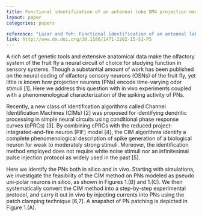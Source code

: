 ```yaml
---
title: Functional identification of an antennal lobe DM4 projection neuron of the fruit fly
layout: paper
categories: papers

reference: "Lazar and Yeh: Functional identification of an antennal lobe DM4 rojection neuron of the fruit fly. BMC Neuroscience 2014 15(Suppl 1):P5"
link: http://www.dx.doi.org/10.1186/1471-2202-15-S1-P5
---
```


A rich set of genetic tools and extensive anatomical data make the olfactory system of the fruit fly a neural circuit of choice for studying function in sensory systems. Though a substantial amount of work has been published on the neural coding of olfactory sensory neurons (OSNs) of the fruit fly, yet little is known how projection neurons (PNs) encode time-varying odor stimuli [1]. Here we address this question with in vivo experiments coupled with a phenomenological characterization of the spiking activity of PNs.

Recently, a new class of identification algorithms called Channel Identification Machines (CIMs) [2] was proposed for identifying dendritic processing in simple neural circuits using conditional phase response curves (cPRCs) [3]. By combining cPRCs with the reduced project-integrated-and-fire neuron (PIF) model [4], the CIM algorithms identify a complete phenomenological description of spike generation of a biological neuron for weak to moderately strong stimuli. Moreover, the identification method employed does not require white noise stimuli nor an infinitesimal pulse injection protocol as widely used in the past [5]. 

Here we identify the PNs both in silico and in vivo. Starting with simulations, we investigate the feasibility of the CIM method on PNs modeled as pseudo uni-polar neurons in silico, as shown in Figures 1.(B) and 1.(C). We then systematically convert the CIM method into a step-by-step experimental protocol, and carry it out in vivo by injecting currents into PNs using the patch clamping technique [6,7]. A snapshot of PN patching is depicted in Figure 1.(A). 
